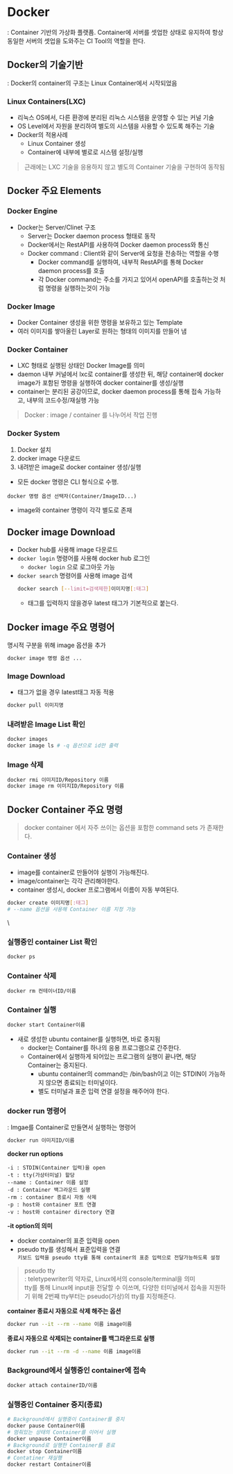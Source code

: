 # Docker
: Container 기반의 가상화 플랫픔. Container에 서버를 셋업한 상태로 유지하여 항상 동일한 서버의 셋업을 도와주는 CI Tool의 역할을 한다.

## Docker의 기술기반
: Docker의 container의 구조는 Linux Container에서 시작되었음

###  Linux Containers(LXC)
+ 리눅스 OS에서, 다른 환경에 분리된 리눅스 시스템을 운영할 수 있는 커널 기술
+ OS Level에서 자원을 분리하여 별도의 시스템을 사용할 수 있도록 해주는 기술
+ Docker의 적용사례
    + Linux Container 생성
    + Container에 내부에 별로로 시스템 설정/실행
> 근래에는 LXC 기술을 응용하지 않고 별도의 Container 기술을 구현하여 동작됨

## Docker 주요 Elements

### Docker Engine
+ Docker는 Server/Clinet 구조
    + Server는 Docker daemon process 형태로 동작
    + Docker에서는 RestAPI를 사용하여 Docker daemon process와 통신
    + Docker command : Client와 같이 Server에 요청을 전송하는 역할을 수행
        + Docker command를 실행하여, 내부적 RestAPI를 통해 Docker daemon process를 호출
        + 각 Docker command는 주소를 가지고 있어서 openAPI를 호출하는것 처럼 명령을 실행하는것이 가능
### Docker Image
+ Docker Container 생성을 위한 명령을 보유하고 있는 Template
+ 여러 이미지를 쌓아올린 Layer로 원하는 형태의 이미지를 만들어 냄
### Docker Container
+ LXC 형태로 실행된 상태인 Docker Image를 의미
+ daemon 내부 커널에서 lxc로 container를 생성한 뒤, 해당 container에 docker image가 포함된 명령을 실행하여 docker container를 생성/실행
+ container는 분리된 공강이므로, docker daemon process를 통해 접속 가능하고, 내부의 코드수정/재실행 가능
> Docker : image / container 를 나누어서 작업 진행

### Docker System
1. Docker 설치
2. docker image 다운로드
3. 내려받은 image로 docker container 생성/실행
+ 모든 docker 명령은 CLI 형식으로 수행.
``` docker
docker 명령 옵션 선택자(Container/ImageID...)
```
+ image와 container 명령이 각각 별도로 존재

## Docker image Download
+ Docker hub를 사용해 image 다운로드
+ ```docker login``` 명령어를 사용해 docker hub 로그인
    + ```docker login``` 으로 로그아웃 가능
+ ```docker search``` 명령어를 사용해 image 검색
    ``` bash
    docker search [--limit=검색제한]이미지명[:태그]
    ```
    + 태그를 입력하지 않을경우 latest 태그가 기본적으로 붙는다.


## Docker image 주요 명령어
명시적 구분을 위해 image 옵션을 추가
``` bash
docker image 명령 옵션 ...
```
### Image Download
+ 태그가 없을 경우 latest태그 자동 적용
``` bash
docker pull 이미지명
```
### 내려받은 Image List 확인
``` bash
docker images
docker image ls # -q 옵션으로 id만 출력
```

### Image 삭제
``` bash
docker rmi 이미지ID/Repository 이름
docker image rm 이미지ID/Repository 이름
```

## Docker Container 주요 명령
> docker container 에서 자주 쓰이는 옵션을 포함한 command sets 가 존재한다.

### Container 생성
+ image를 container로 만들어야 실행이 가능해진다.
+ image/container는 각각 관리해야한다.
+ container 생성시, docker 프로그램에서 이름이 자동 부여된다.
``` bash 
docker create 이미지명[:태그]
# --name 옵션을 사용해 Container 이름 지정 가능
```
\
### 실행중인 container List 확인
``` bash
docker ps
``` 

### Container 삭제
``` bash
docker rm 컨테이너ID/이름
```

### Container 실행
``` bash
docker start Container이름
```
+ 새로 생성한 ubuntu container를 실행하면, 바로 중지됨
    + docker는 Container를 하나의 응용 프로그램으로 간주한다.
    + Container에서 실행하게 되어있는 프로그램의 실행이 끝나면, 해당 Container는 중지된다.
        + ubuntu container의 command는 /bin/bash이고 이는 STDIN이 가능하지 않으면 종료되는 터미널이다.
        + 별도 터미널과 표준 입력 연결 설정을 해주어야 한다.

### docker run 명령어
: Imgae를 Container로 만들면서 실행하는 명령어
``` bash
docker run 이미지ID/이름
```
**docker run options**<br>

    -i : STDIN(Container 입력)을 open
    -t : tty(가상터미널) 할당
    --name : Container 이름 설정
    -d : Container 백그라운드 실행
    -rm : container 종료시 자동 삭제
    -p : host와 container 포트 연결
    -v : host와 container directory 연결
**-it option의 의미**<br>
+ docker container의 표준 입력을 open
+ pseudo tty를 생성해서 표준입력을 연결<br>
```키보드 입력을 pseudo tty를 통해 container의 표준 입력으로 전달가능하도록 설정```
> pseudo tty<br>
> : teletypewriter의 약자로, Linux에서의 console/terminal을 의미<br/>
> tty를 통해 Linux에 input을 전달할 수 이쓰며, 다양한 터미널에서 접속을 지원하기 위해 2번쨰 tty부터는 pseudo(가상)의 tty를 지정해준다. 

**container 종료시 자동으로 삭제 해주는 옵션**
``` bash
docker run --it --rm --name 이름 image이름
```
**종료시 자동으로 삭제되는 container를 백그라운드로 실행**
``` bash
docker run --it --rm -d --name 이름 image이름
```

### Background에서 실행중인 container에 접속
``` bash
docker attach containerID/이름
```

### 실행중인 Container 중지(종료)
``` bash
# Background에서 실행중이 Container를 중지
docker pause Container이름
# 멈춰있는 상태의 Container를 이어서 실행
docker unpause Container이름
# Background로 실행한 Container를 종료
docker stop Container이름
# Contatiner 재실행
docker restart Container이름
```

